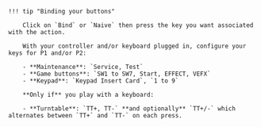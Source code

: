     !!! tip "Binding your buttons" 

        Click on `Bind` or `Naive` then press the key you want associated with the action.

        With your controller and/or keyboard plugged in, configure your keys for P1 and/or P2:  

        - **Maintenance**: `Service, Test`
        - **Game buttons**: `SW1 to SW7, Start, EFFECT, VEFX` 
        - **Keypad**: `Keypad Insert Card`, `1 to 9`

        **Only if** you play with a keyboard:

        - **Turntable**: `TT+, TT-` **and optionally** `TT+/-` which alternates between `TT+` and `TT-` on each press.